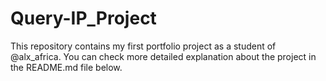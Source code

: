 # Query-IP_Project
This repository contains my first portfolio project as a student of @alx_africa. You can check more detailed explanation about the project in the README.md file below.
